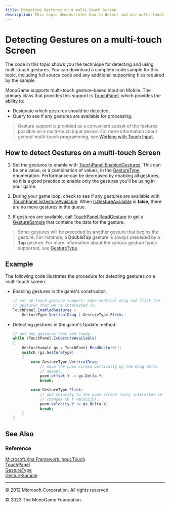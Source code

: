 ```yaml
---
title: Detecting Gestures on a multi-touch Screen
description: This topic demonstrates how to detect and use multi-touch gestures in a MonoGame game.
---
```


# Detecting Gestures on a multi-touch Screen

The code in this topic shows you the technique for detecting and using multi-touch gestures. You can download a complete code sample for this topic, including full source code and any additional supporting files required by the sample.

MonoGame supports multi-touch gesture-based input on Mobile. The primary class that provides this support is [TouchPanel](xref:Microsoft.Xna.Framework.Input.TouchPanel), which provides the ability to:

* Designate which gestures should be detected.
* Query to see if any gestures are available for processing.

> Gesture support is provided as a convenient subset of the features possible on a multi-touch input device. For more information about general multi-touch programming, see [Working with Touch Input](HowTo_Usemulti-touchInput.md).

## How to detect Gestures on a multi-touch Screen

1. Set the gestures to enable with [TouchPanel.EnabledGestures](xref:Microsoft.Xna.Framework.Input.Touch.TouchPanel). This can be one value, or a combination of values, in the [GestureType](xref:Microsoft.Xna.Framework.Input.Touch) enumeration. Performance can be decreased by enabling all gestures, so it is a good practice to enable only the gestures you'll be using in your game.

2. During your game loop, check to see if any gestures are available with [TouchPanel.IsGestureAvailable](xref:Microsoft.Xna.Framework.Input.Touch.TouchPanel.IsGestureAvailable). When [IsGestureAvailable](xref:Microsoft.Xna.Framework.Input.Touch.TouchPanel.IsGestureAvailable) is **false**, there are no more gestures in the queue.

3. If gestures are available, call [TouchPanel.ReadGesture](xref:Microsoft.Xna.Framework.Input.Touch.TouchPanel) to get a [GestureSample](xref:Microsoft.Xna.Framework.Input.Touch) that contains the data for the gesture.

> Some gestures will be preceded by another gesture that begins the gesture. For instance, a **DoubleTap** gesture is always preceded by a **Tap** gesture. For more information about the various gesture types supported, see [GestureType](xref:Microsoft.Xna.Framework.Input.Touch).

## Example

The following code illustrates the procedure for detecting gestures on a multi-touch screen.

* Enabling gestures in the game's constructor:

    ```csharp
    // set up touch gesture support: make vertical drag and flick the
    // gestures that we're interested in.
    TouchPanel.EnabledGestures =
        GestureType.VerticalDrag | GestureType.Flick;
    ```

* Detecting gestures in the game's Update method:

    ```csharp
    // get any gestures that are ready.
    while (TouchPanel.IsGestureAvailable)
    {
        GestureSample gs = TouchPanel.ReadGesture();
        switch (gs.GestureType)
        {
            case GestureType.VerticalDrag:
                // move the poem screen vertically by the drag delta
                // amount.
                poem.offset.Y -= gs.Delta.Y;
                break;

            case GestureType.Flick:
                // add velocity to the poem screen (only interested in
                // changes to Y velocity).
                poem.velocity.Y += gs.Delta.Y;
                break;
        }
    }
    ```

## See Also

### Reference

[Microsoft.Xna.Framework.Input.Touch](xref:Microsoft.Xna.Framework.Input.Touch)  
[TouchPanel](xref:Microsoft.Xna.Framework.Input.TouchPanel)  
[GestureType](xref:Microsoft.Xna.Framework.Input.Touch.GestureType)  
[GestureSample](xref:Microsoft.Xna.Framework.Input.Touch.GestureSample)  

---

© 2012 Microsoft Corporation. All rights reserved.  

© 2023 The MonoGame Foundation.
